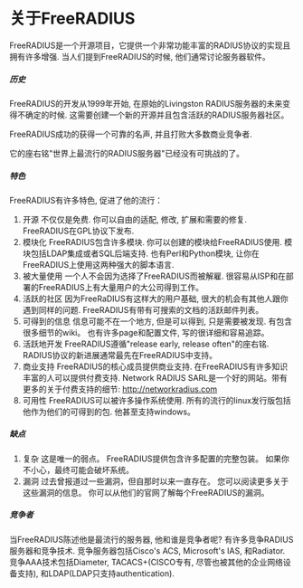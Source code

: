 #     关于FreeRADIUS
FreeRADIUS是一个开源项目，它提供一个非常功能丰富的RADIUS协议的实现且拥有许多增强. 当人们提到FreeRADIUS的时候, 他们通常讨论服务器软件。

##### 历史

FreeRADIUS的开发从1999年开始, 在原始的Livingston RADIUS服务器的未来变得不确定的时候. 这需要创建一个新的开源并且包含活跃的RADIUS服务器社区。
    
FreeRADIUS成功的获得一个可靠的名声, 并且打败大多数商业竞争者. 

它的座右铭"世界上最流行的RADIUS服务器"已经没有可挑战的了。

##### 特色

FreeRADIUS有许多特色, 促进了他的流行：

1. 开源
不仅仅是免费. 你可以自由的适配, 修改, 扩展和需要的修复. FreeRADIUS在GPL协议下发布.
2. 模块化
FreeRADIUS包含许多模块. 你可以创建的模块给FreeRADIUS使用. 模块包括LDAP集成或者SQL后端支持. 也有Perl和Python模块, 让你在FreeRADIUS上使用这两种强大的脚本语言.
3. 被大量使用
一个人不会因为选择了FreeRADIUS而被解雇. 很容易从ISP和在部署的FreeRADIUS上有大量用户的大公司得到工作。
4. 活跃的社区
因为FreeRaDIUS有这样大的用户基础, 很大的机会有其他人跟你遇到同样的问题. FreeRADIUS有带有可搜索的文档的活跃邮件列表。
5. 可得到的信息
信息可能不在一个地方, 但是可以得到, 只是需要被发现. 有包含很多细节的wiki。 也有许多page和配置文件, 写的很详细和容易追踪。
6. 活跃地开发
FreeRADIUS遵循"release early, release often"的座右铭. RADIUS协议的新进展通常最先在FreeRADIUS中支持。
7. 商业支持
FreeRADIUS的核心成员提供商业支持. 在FreeRADIUS有许多知识丰富的人可以提供付费支持. Network RADIUS SARL是一个好的网站。带有更多的关于付费支持的细节: http://networkradius.com
8. 可用性
FreeRADIUS可以被许多操作系统使用. 所有的流行的linux发行版包括他作为他们的可得到的包. 他甚至支持windows。

##### 缺点

1. 复杂
这是唯一的弱点。 FreeRADIUS提供包含许多配置的完整包装。 如果你不小心，最终可能会破坏系统。
2. 漏洞
过去曾报道过一些漏洞，但自那时以来一直存在。 您可以阅读更多关于这些漏洞的信息。 你可以从他们的官网了解每个FreeRADIUS的漏洞。

##### 竞争者

当FreeRADIUS陈述他是最流行的服务器, 他和谁是竞争者呢? 有许多竞争RADIUS服务器和竞争技术. 竞争服务器包括Cisco's ACS, Microsoft's IAS, 和Radiator. 竞争AAA技术包括Diameter, TACACS+(CISCO专有, 尽管也被其他的企业网络设备支持), 和LDAP(LDAP只支持authentication).

